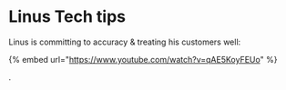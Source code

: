 # Linus Tech tips

Linus is committing to accuracy & treating his customers well:

{% embed url="https://www.youtube.com/watch?v=qAE5KoyFEUo" %}



.
